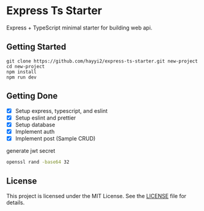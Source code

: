 # Express Ts Starter

Express + TypeScript minimal starter for building web api.

## Getting Started

```
git clone https://github.com/hayyi2/express-ts-starter.git new-project
cd new-project
npm install
npm run dev
```

## Getting Done

- [x] Setup express, typescript, and eslint
- [x] Setup eslint and prettier
- [x] Setup database
- [x] Implement auth
- [x] Implement post (Sample CRUD)

generate jwt secret
```sh
openssl rand -base64 32
```

## License

This project is licensed under the MIT License. See the [LICENSE](https://github.com/hayyi2/express-ts-starter/blob/main/LICENSE) file for details. 
